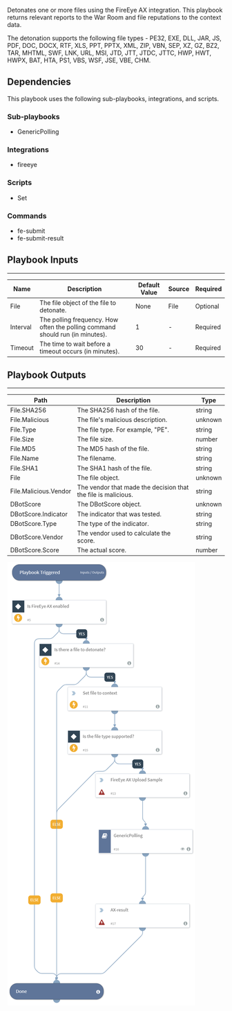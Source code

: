 Detonates one or more files using the FireEye AX integration. This playbook returns relevant reports to the War Room and file reputations to the context data. 

The detonation supports the following file types - PE32, EXE, DLL, JAR, JS, PDF, DOC, DOCX, RTF, XLS, PPT, PPTX, XML, ZIP, VBN, SEP, XZ, GZ, BZ2, TAR, MHTML, SWF, LNK, URL, MSI, JTD, JTT, JTDC, JTTC, HWP, HWT, HWPX, BAT, HTA, PS1, VBS, WSF, JSE, VBE, CHM.

## Dependencies
This playbook uses the following sub-playbooks, integrations, and scripts.

### Sub-playbooks
* GenericPolling

### Integrations
* fireeye

### Scripts
* Set

### Commands
* fe-submit
* fe-submit-result

## Playbook Inputs
---

| **Name** | **Description** | **Default Value** | **Source** | **Required** |
| --- | --- | --- | --- | --- |
| File | The file object of the file to detonate. | None | File | Optional |
| Interval | The polling frequency. How often the polling command should run (in minutes). | 1 | - | Required |
| Timeout | The time to wait before a timeout occurs (in minutes). | 30 | - | Required |

## Playbook Outputs
---

| **Path** | **Description** | **Type** |
| --- | --- | --- |
| File.SHA256 | The SHA256 hash of the file. | string |
| File.Malicious | The file's malicious description. | unknown |
| File.Type | The file type. For example, "PE". | string |
| File.Size | The file size. | number |
| File.MD5 | The MD5 hash of the file. | string |
| File.Name | The filename. | string |
| File.SHA1 | The SHA1 hash of the file. | string |
| File | The file object. | unknown |
| File.Malicious.Vendor | The vendor that made the decision that the file is malicious. | string |
| DBotScore | The DBotScore object. | unknown |
| DBotScore.Indicator | The indicator that was tested. | string |
| DBotScore.Type | The type of the indicator. | string |
| DBotScore.Vendor | The vendor used to calculate the score. | string |
| DBotScore.Score | The actual score. | number |

![Detonate_File_FireEye_AX](https://github.com/demisto/content/blob/1bdd5229392bd86f0cc58265a24df23ee3f7e662/docs/images/playbooks/Detonate_File_FireEye_AX.png)
